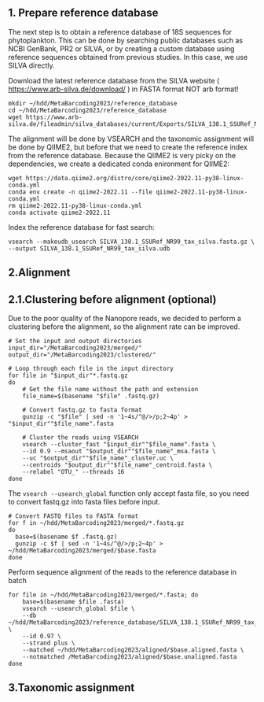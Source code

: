 ## 1. Prepare reference database

The next step is to obtain a reference database of 18S sequences for phytoplankton. This can be done by searching public databases such as NCBI GenBank, PR2 or SILVA, or by creating a custom database using reference sequences obtained from previous studies. In this case, we use SILVA directly.

Download the latest reference database from the SILVA website ( https://www.arb-silva.de/download/ ) in FASTA format NOT arb format!

```
mkdir ~/hdd/MetaBarcoding2023/reference_database
cd ~/hdd/MetaBarcoding2023/reference_database
wget https://www.arb-silva.de/fileadmin/silva_databases/current/Exports/SILVA_138.1_SSURef_NR99_tax_silva.fasta.gz
```

The alignment will be done by VSEARCH and the taxonomic assignment will be done by QIIME2, but before that we need to create the reference index from the reference database. Because the QIIME2 is very picky on the dependencies, we create a dedicated conda enironment for QIIME2:

```
wget https://data.qiime2.org/distro/core/qiime2-2022.11-py38-linux-conda.yml
conda env create -n qiime2-2022.11 --file qiime2-2022.11-py38-linux-conda.yml
rm qiime2-2022.11-py38-linux-conda.yml
conda activate qiime2-2022.11
```

Index the reference database for fast search:

```
vsearch --makeudb_usearch SILVA_138.1_SSURef_NR99_tax_silva.fasta.gz \
--output SILVA_138.1_SSURef_NR99_tax_silva.udb
```
## 2.Alignment

## 2.1.Clustering before alignment (optional)

Due to the poor quality of the Nanopore reads, we decided to perform a clustering before the alignment, so the alignment rate can be improved.

```
# Set the input and output directories
input_dir="/MetaBarcoding2023/merged/"
output_dir="/MetaBarcoding2023/clustered/"

# Loop through each file in the input directory
for file in "$input_dir"*.fastq.gz
do
    # Get the file name without the path and extension
    file_name=$(basename "$file" .fastq.gz)
    
    # Convert fastq.gz to fasta format
    gunzip -c "$file" | sed -n '1~4s/^@/>/p;2~4p' > "$input_dir""$file_name".fasta
    
    # Cluster the reads using VSEARCH
    vsearch --cluster_fast "$input_dir""$file_name".fasta \
    --id 0.9 --msaout "$output_dir""$file_name"_msa.fasta \
    --uc "$output_dir""$file_name"_cluster.uc \
    --centroids "$output_dir""$file_name"_centroid.fasta \
    --relabel "OTU_" --threads 16
done
```

The `vsearch --usearch_global` function only accept fasta file, so you need to convert fastq.gz into fasta files before input. 

```
# Convert FASTQ files to FASTA format
for f in ~/hdd/MetaBarcoding2023/merged/*.fastq.gz
do
  base=$(basename $f .fastq.gz)
  gunzip -c $f | sed -n '1~4s/^@/>/p;2~4p' > ~/hdd/MetaBarcoding2023/merged/$base.fasta
done
```

Perform sequence alignment of the reads to the reference database in batch

```
for file in ~/hdd/MetaBarcoding2023/merged/*.fasta; do
    base=$(basename $file .fasta)
    vsearch --usearch_global $file \
    --db ~/hdd/MetaBarcoding2023/reference_database/SILVA_138.1_SSURef_NR99_tax_silva.udb \
    --id 0.97 \
    --strand plus \
    --matched ~/hdd/MetaBarcoding2023/aligned/$base.aligned.fasta \
    --notmatched /MetaBarcoding2023/aligned/$base.unaligned.fasta
done
```

## 3.Taxonomic assignment
